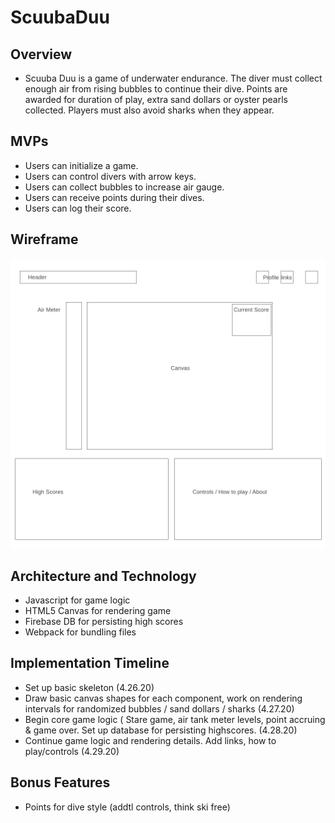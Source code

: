 # ScuubaDuu

## Overview
  - Scuuba Duu is a game of underwater endurance. The diver must collect enough air from rising bubbles to continue their dive. Points are awarded for duration of play, extra sand dollars or oyster pearls collected. Players must also avoid sharks when they appear.

## MVPs
  - Users can initialize a game. 
  - Users can control divers with arrow keys. 
  - Users can collect bubbles to increase air gauge. 
  - Users can receive points during their dives. 
  - Users can log their score. 
## Wireframe
 ![scuuba-duu-wireframe](src/assets/wireframe.png)
## Architecture and Technology
  - Javascript for game logic
  - HTML5 Canvas for rendering game
  - Firebase DB for persisting high scores
  - Webpack for bundling files
## Implementation Timeline
  - Set up basic skeleton (4.26.20)
  - Draw basic canvas shapes for each component, work on rendering intervals for randomized bubbles / sand dollars / sharks (4.27.20)
  - Begin core game logic ( Stare game, air tank meter levels, point accruing & game over. Set up database for persisting highscores.  (4.28.20)
  - Continue game logic and rendering details. Add links, how to play/controls (4.29.20)
## Bonus Features
  - Points for dive style (addtl controls, think ski free)
